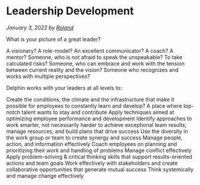 # Leadership Development

_January 3, 2022 by [Roland](https://www.linkedin.com/in/roland-boettcher-8931436/)_

What is your picture of a great leader?

A visionary? A role-model? An excellent communicator? A coach? A mentor? Someone, who is not afraid to speak the unspeakable? To take calculated risks? Someone, who can embrace and work with the tension between current reality and the vision? Someone who recognizes and works with multiple perspectives?

Delphin works with your leaders at all levels to:

Create the conditions, the climate and the infrastructure that make it possible for employees to constantly learn and develop? A place where top-notch talent wants to stay and contribute
Apply techniques aimed at optimizing employee performance and development
Identify approaches to work smarter, not necessarily harder to achieve exceptional team results; manage resources, and build plans that drive success
Use the diversity in the work group or team to create synergy and success
Manage people, action, and information effectively
Coach employees on planning and prioritizing their work and handling of problems
Manage conflict effectively
Apply problem-solving & critical thinking skills that support results-oriented actions and team goals
Work effectively with stakeholders and create collaborative opportunities that generate mutual success
Think systemically and manage change effectively
